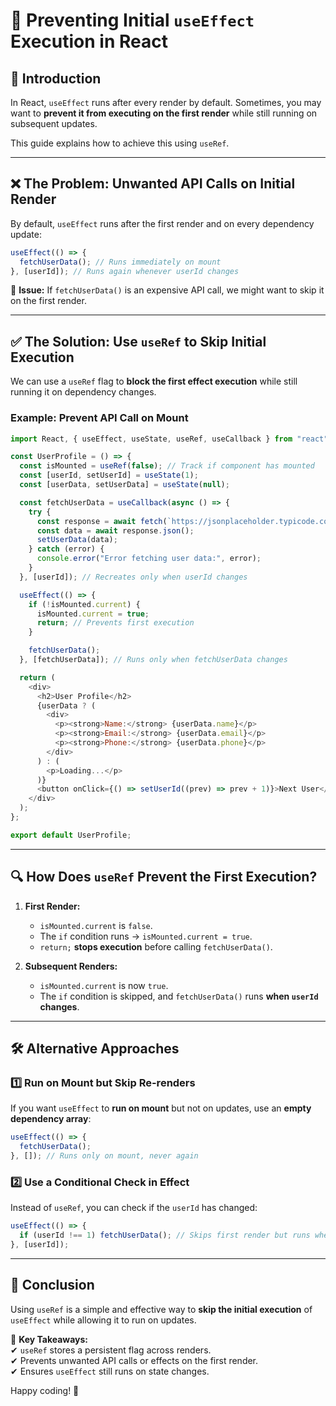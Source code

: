# 🚀 Preventing Initial `useEffect` Execution in React

## 📌 Introduction  
In React, `useEffect` runs after every render by default. Sometimes, you may want to **prevent it from executing on the first render** while still running on subsequent updates.  

This guide explains how to achieve this using `useRef`.  

---

## ❌ The Problem: Unwanted API Calls on Initial Render  
By default, `useEffect` runs after the first render and on every dependency update:

```javascript
useEffect(() => {
  fetchUserData(); // Runs immediately on mount
}, [userId]); // Runs again whenever userId changes
```
🔴 **Issue:** If `fetchUserData()` is an expensive API call, we might want to skip it on the first render.  

---

## ✅ The Solution: Use `useRef` to Skip Initial Execution  
We can use a `useRef` flag to **block the first effect execution** while still running it on dependency changes.

### Example: Prevent API Call on Mount  
```javascript
import React, { useEffect, useState, useRef, useCallback } from "react";

const UserProfile = () => {
  const isMounted = useRef(false); // Track if component has mounted
  const [userId, setUserId] = useState(1);
  const [userData, setUserData] = useState(null);

  const fetchUserData = useCallback(async () => {
    try {
      const response = await fetch(`https://jsonplaceholder.typicode.com/users/${userId}`);
      const data = await response.json();
      setUserData(data);
    } catch (error) {
      console.error("Error fetching user data:", error);
    }
  }, [userId]); // Recreates only when userId changes

  useEffect(() => {
    if (!isMounted.current) {
      isMounted.current = true;
      return; // Prevents first execution
    }

    fetchUserData();
  }, [fetchUserData]); // Runs only when fetchUserData changes

  return (
    <div>
      <h2>User Profile</h2>
      {userData ? (
        <div>
          <p><strong>Name:</strong> {userData.name}</p>
          <p><strong>Email:</strong> {userData.email}</p>
          <p><strong>Phone:</strong> {userData.phone}</p>
        </div>
      ) : (
        <p>Loading...</p>
      )}
      <button onClick={() => setUserId((prev) => prev + 1)}>Next User</button>
    </div>
  );
};

export default UserProfile;
```

---

## 🔍 How Does `useRef` Prevent the First Execution?  
1. **First Render:**  
   - `isMounted.current` is `false`.  
   - The `if` condition runs → `isMounted.current = true`.  
   - `return;` **stops execution** before calling `fetchUserData()`.  

2. **Subsequent Renders:**  
   - `isMounted.current` is now `true`.  
   - The `if` condition is skipped, and `fetchUserData()` runs **when `userId` changes**.  

---

## 🛠 Alternative Approaches  

### 1️⃣ **Run on Mount but Skip Re-renders**  
If you want `useEffect` to **run on mount** but not on updates, use an **empty dependency array**:
```javascript
useEffect(() => {
  fetchUserData();
}, []); // Runs only on mount, never again
```

### 2️⃣ **Use a Conditional Check in Effect**  
Instead of `useRef`, you can check if the `userId` has changed:
```javascript
useEffect(() => {
  if (userId !== 1) fetchUserData(); // Skips first render but runs when userId changes
}, [userId]);
```

---

## 🎯 Conclusion  
Using `useRef` is a simple and effective way to **skip the initial execution** of `useEffect` while allowing it to run on updates.  

🚀 **Key Takeaways:**  
✔ `useRef` stores a persistent flag across renders.  
✔ Prevents unwanted API calls or effects on the first render.  
✔ Ensures `useEffect` still runs on state changes.  

Happy coding! 🎉  